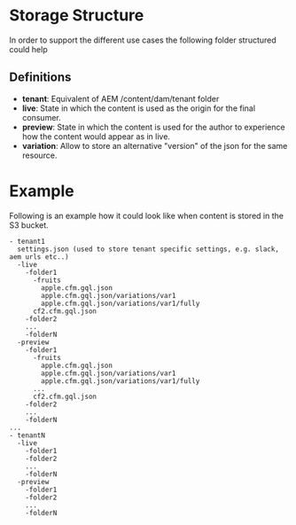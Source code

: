 # Storage Structure

In order to support the different use cases the following folder structured could help

## Definitions

- **tenant**: Equivalent of AEM /content/dam/tenant folder
- **live**: State in which the content is used as the origin for the final consumer.
- **preview**: State in which the content is used for the author to experience how the content would appear as in live.
- **variation**: Allow to store an alternative "version" of the json for the same resource.

# Example

Following is an example how it could look like when content is stored in the S3 bucket.

```
- tenant1
  settings.json (used to store tenant specific settings, e.g. slack, aem urls etc..)
  -live
    -folder1
      -fruits
        apple.cfm.gql.json
        apple.cfm.gql.json/variations/var1
        apple.cfm.gql.json/variations/var1/fully
      cf2.cfm.gql.json
    -folder2
    ...
    -folderN
  -preview
    -folder1
      -fruits
        apple.cfm.gql.json
        apple.cfm.gql.json/variations/var1
        apple.cfm.gql.json/variations/var1/fully
      ...
      cf2.cfm.gql.json
    -folder2
    ...
    -folderN
...
- tenantN
  -live
    -folder1
    -folder2
    ...
    -folderN
  -preview
    -folder1
    -folder2
    ...
    -folderN
```
